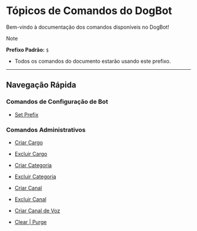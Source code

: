 # Tópicos de Comandos do DogBot

Bem-vindo à documentação dos comandos disponíveis no DogBot!


> [!NOTE]
> **Prefixo Padrão:** `$`
> * Todos os comandos do documento estarão usando este prefixo.

---

## Navegação Rápida

### Comandos de Configuração de Bot
* [Set Prefix](setprefix.md)

### Comandos Administrativos
* [Criar Cargo](criarcargo.md)
* [Excluir Cargo](excluircargo.md)

* [Criar Categoria](criarcategoria.md)
* [Excluir Categoria](excluircategoria.md)

* [Criar Canal](criarcanal.md)
* [Excluir Canal](excluircanal.md)

* [Criar Canal de Voz](criarcanalvoz.md)

* [Clear | Purge](clear.md)